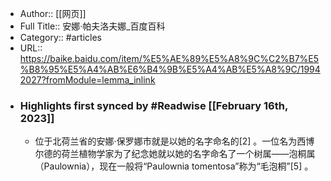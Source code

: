 - Author:: [[网页]]
- Full Title:: 安娜·帕夫洛夫娜_百度百科
- Category:: #articles
- URL:: https://baike.baidu.com/item/%E5%AE%89%E5%A8%9C%C2%B7%E5%B8%95%E5%A4%AB%E6%B4%9B%E5%A4%AB%E5%A8%9C/19942027?fromModule=lemma_inlink
- ### Highlights first synced by #Readwise [[February 16th, 2023]]
    - 位于北荷兰省的安娜·保罗娜市就是以她的名字命名的[2]
。一位名为西博尔德的荷兰植物学家为了纪念她就以她的名字命名了一个树属——泡桐属（Paulownia），现在一般将“Paulownia tomentosa”称为“毛泡桐”[5]
。
